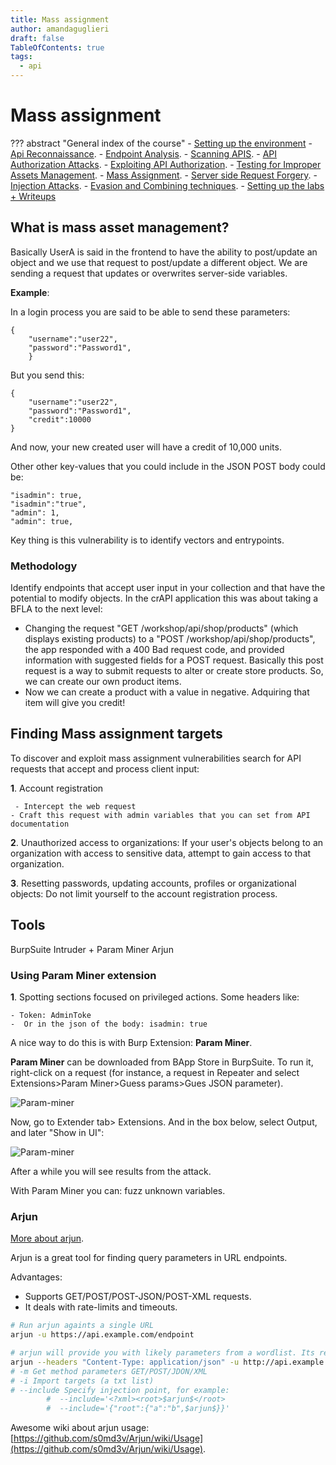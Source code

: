 ```yaml
---
title: Mass assignment
author: amandaguglieri
draft: false
TableOfContents: true
tags:
  - api
---
```


# Mass assignment

??? abstract "General index of the course"
    - [Setting up the environment](setting-up-kali.md)
    - [Api Reconnaissance](api-reconnaissance.md).
    - [Endpoint Analysis](endpoint-analysis.md).
    - [Scanning APIS](scanning-apis.md).
    - [API Authorization Attacks](api-authentication-attacks.md).
    - [Exploiting API Authorization](exploiting-api-authorization.md).
    - [Testing for Improper Assets Management](improper-assets-management.md).
    - [Mass Assignment](mass-assignment.md).
    - [Server side Request Forgery](server-side-request-forgery-ssrf.md).
    - [Injection Attacks](injection-attacks.md). 
    - [Evasion and Combining techniques](evasion-combining-techniques.md).
    - [Setting up the labs + Writeups](other-labs.md)

## What is mass asset management?

Basically UserA is said in the frontend to have the ability to post/update an object and we use that request to post/update a different object. We are sending a request that updates or overwrites server-side variables.

**Example**: 

In a login process you are said to be able to send these parameters:

```
{
	"username":"user22",
	"password":"Password1",
	}
```

But you send this:

```
{
	"username":"user22",
	"password":"Password1",
	"credit":10000
}
```

And now, your new created user will have a credit of 10,000 units.

Other other key-values that you could include in the JSON POST body could be: 

```
"isadmin": true,  
"isadmin":"true",  
"admin": 1,  
"admin": true,
```


Key thing is this vulnerability is to identify vectors and entrypoints.

### Methodology

Identify endpoints that accept user input in your collection and that have the potential to modify objects. In the crAPI application this was about taking a BFLA to the next level:

- Changing the request "GET /workshop/api/shop/products" (which displays existing products) to a "POST  /workshop/api/shop/products", the app responded with a 400 Bad request code, and provided information with suggested fields for a POST request. Basically this post request is a way to submit requests to alter or create store products. So, we can create our own product items. 
- Now we can create a product with a value in negative. Adquiring that item will give you credit!


## Finding Mass assignment targets

To discover and exploit mass assignment vulnerabilities search for API requests that accept and process client input:

**1**. Account registration

	 - Intercept the web request
	- Craft this request with admin variables that you can set from API documentation

**2**. Unauthorized access to organizations: If your user's objects belong to an organization with access to sensitive data, attempt to gain access to that organization.

**3**. Resetting passwords, updating accounts, profiles or organizational objects: Do not limit yourself to the account registration process.

## Tools

BurpSuite Intruder + Param Miner
Arjun


### Using Param Miner extension

**1**. Spotting sections focused on privileged actions. Some headers like: 

    - Token: AdminToke
    -  Or in the json of the body: isadmin: true

A nice way to do this is with Burp Extension: **Param Miner**.

**Param Miner** can be downloaded from BApp Store in BurpSuite. To run it, right-click on a request (for instance, a request in Repeater and select Extensions>Param Miner>Guess params>Gues JSON parameter).

![Param-miner](../img/param-miner.png)

Now, go to Extender tab> Extensions. And in the box below, select Output, and later "Show in UI":

![Param-miner](../img/param-miner2.png)

After a while you will see results from the attack.

With Param Miner you can:  fuzz unknown variables.

### Arjun

[More about arjun](../arjun.md).

Arjun is a great tool for finding query parameters in URL endpoints.

Advantages:
- Supports GET/POST/POST-JSON/POST-XML requests. 
- It deals with rate-limits and timeouts.


```bash
# Run arjun againts a single URL
arjun -u https://api.example.com/endpoint

# arjun will provide you with likely parameters from a wordlist. Its results are based on the deviation of response lengths/codes
arjun --headers "Content-Type: application/json" -u http://api.example.com/register -m JSON --include='{$arjun}' --stable
# -m Get method parameters GET/POST/JDON/XML
# -i Import targets (a txt list)
# --include Specify injection point, for example:
		#  --include='<?xml><root>$arjun$</root>
		#  --include='{"root":{"a":"b",$arjun$}}'
```


Awesome wiki about arjun usage: [https://github.com/s0md3v/Arjun/wiki/Usage](https://github.com/s0md3v/Arjun/wiki/Usage).


